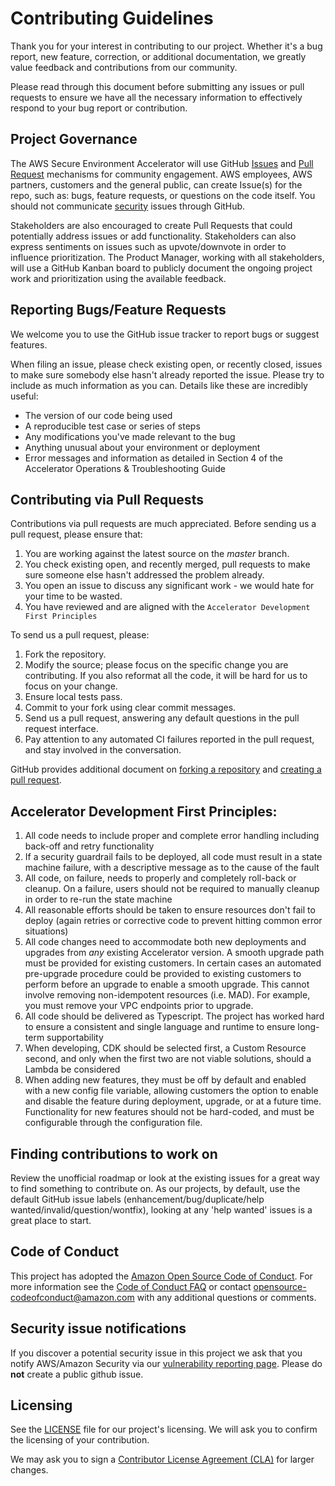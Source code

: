 # Contributing Guidelines

Thank you for your interest in contributing to our project. Whether it's a bug report, new feature, correction, or additional
documentation, we greatly value feedback and contributions from our community.

Please read through this document before submitting any issues or pull requests to ensure we have all the necessary
information to effectively respond to your bug report or contribution.

## Project Governance

The AWS Secure Environment Accelerator will use GitHub [Issues](https://docs.github.com/en/github/managing-your-work-on-github/creating-an-issue) and [Pull Request](https://docs.github.com/en/github/collaborating-with-issues-and-pull-requests/creating-a-pull-request) mechanisms for community engagement. AWS employees, AWS partners, customers and the general public, can create Issue(s) for the repo, such as: bugs, feature requests, or questions on the code itself. You should not communicate [security](#security-issue-notifications) issues through GitHub.

Stakeholders are also encouraged to create Pull Requests that could potentially address issues or add functionality. Stakeholders can also express sentiments on issues such as upvote/downvote in order to influence prioritization. The Product Manager, working with all stakeholders, will use a GitHub Kanban board to publicly document the ongoing project work and prioritization using the available feedback.

## Reporting Bugs/Feature Requests

We welcome you to use the GitHub issue tracker to report bugs or suggest features.

When filing an issue, please check existing open, or recently closed, issues to make sure somebody else hasn't already
reported the issue. Please try to include as much information as you can. Details like these are incredibly useful:

- The version of our code being used
- A reproducible test case or series of steps
- Any modifications you've made relevant to the bug
- Anything unusual about your environment or deployment
- Error messages and information as detailed in Section 4 of the Accelerator Operations & Troubleshooting Guide

## Contributing via Pull Requests

Contributions via pull requests are much appreciated. Before sending us a pull request, please ensure that:

1. You are working against the latest source on the _master_ branch.
2. You check existing open, and recently merged, pull requests to make sure someone else hasn't addressed the problem already.
3. You open an issue to discuss any significant work - we would hate for your time to be wasted.
4. You have reviewed and are aligned with the `Accelerator Development First Principles`

To send us a pull request, please:

1. Fork the repository.
2. Modify the source; please focus on the specific change you are contributing. If you also reformat all the code, it will be hard for us to focus on your change.
3. Ensure local tests pass.
4. Commit to your fork using clear commit messages.
5. Send us a pull request, answering any default questions in the pull request interface.
6. Pay attention to any automated CI failures reported in the pull request, and stay involved in the conversation.

GitHub provides additional document on [forking a repository](https://help.github.com/articles/fork-a-repo/) and
[creating a pull request](https://help.github.com/articles/creating-a-pull-request/).

## Accelerator Development First Principles:

1. All code needs to include proper and complete error handling including back-off and retry functionality
2. If a security guardrail fails to be deployed, all code must result in a state machine failure, with a descriptive message as to the cause of the fault
3. All code, on failure, needs to properly and completely roll-back or cleanup. On a failure, users should not be required to manually cleanup in order to re-run the state machine
4. All reasonable efforts should be taken to ensure resources don't fail to deploy (again retries or corrective code to prevent hitting common error situations)
5. All code changes need to accommodate both new deployments and upgrades from _any_ existing Accelerator version. A smooth upgrade path must be provided for existing customers. In certain cases an automated pre-upgrade procedure could be provided to existing customers to perform before an upgrade to enable a smooth upgrade. This cannot involve removing non-idempotent resources (i.e. MAD). For example, you must remove your VPC endpoints prior to upgrade.
6. All code should be delivered as Typescript. The project has worked hard to ensure a consistent and single language and runtime to ensure long-term supportability
7. When developing, CDK should be selected first, a Custom Resource second, and only when the first two are not viable solutions, should a Lambda be considered
8. When adding new features, they must be off by default and enabled with a new config file variable, allowing customers the option to enable and disable the feature during deployment, upgrade, or at a future time. Functionality for new features should not be hard-coded, and must be configurable through the configuration file.

## Finding contributions to work on

Review the unofficial roadmap or look at the existing issues for a great way to find something to contribute on. As our projects, by default, use the default GitHub issue labels (enhancement/bug/duplicate/help wanted/invalid/question/wontfix), looking at any 'help wanted' issues is a great place to start.

## Code of Conduct

This project has adopted the [Amazon Open Source Code of Conduct](https://aws.github.io/code-of-conduct).
For more information see the [Code of Conduct FAQ](https://aws.github.io/code-of-conduct-faq) or contact
opensource-codeofconduct@amazon.com with any additional questions or comments.

## Security issue notifications

If you discover a potential security issue in this project we ask that you notify AWS/Amazon Security via our [vulnerability reporting page](http://aws.amazon.com/security/vulnerability-reporting/). Please do **not** create a public github issue.

## Licensing

See the [LICENSE](LICENSE) file for our project's licensing. We will ask you to confirm the licensing of your contribution.

We may ask you to sign a [Contributor License Agreement (CLA)](http://en.wikipedia.org/wiki/Contributor_License_Agreement) for larger changes.
